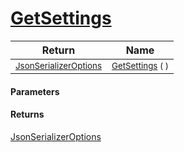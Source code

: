 # [GetSettings](./NetCoreSerializationHelper--GetSettings.md)



| Return | Name | 
| --- | --- | 
| <sub>[JsonSerializerOptions](https://docs.microsoft.com/en-us/dotnet/api/System.Text.Json.JsonSerializerOptions)</sub> | <sub>[GetSettings](./NetCoreSerializationHelper--GetSettings.md) (  )</sub> | 


#### Parameters

#### Returns
[JsonSerializerOptions](https://docs.microsoft.com/en-us/dotnet/api/System.Text.Json.JsonSerializerOptions)<br>
